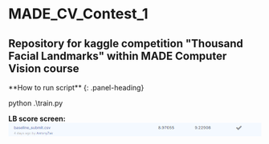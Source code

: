# MADE_CV_Contest_1
## Repository for kaggle competition "Thousand Facial Landmarks" within MADE Computer Vision course

<div class="panel panel-info">
**How to run script**
{: .panel-heading}
<div class="panel-body">

python .\train.py

</div>
</div>

**LB score screen:**
![Screenshot](LB.png)
